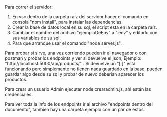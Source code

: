 Para correr el servidor:
1) En vsc dentro de la carpeta raíz del servidor hacer el comando en consola "npm install", para instalar las dependencias.
2) Crear la base de datos local en su sql, el script esta en la carpeta raíz.
3) Cambiar el nombre del archivo "ejemploDeEnv" a ".env" y editarlo con sus variables de su sql.
4) Para que arranque usar el comando "node server.js".

Para probar si sirve, una vez corriendo pueden ir al navegador o con postman y probar los endpoints y ver si devuelve el json, 
Ejemplo: "http://localhost:5000/api/products/" . Si devuelve un "[ ]" está funcionando pero simplemente no tienen nada guardado en la base,
pueden guardar algo desde su sql y probar de nuevo deberian aparecer los productos.

Para crear un usuario Admin ejecutar node crearadmin.js, ahi están las credenciales.

Para ver toda la info de los endpoints ir al archivo "endpoints dentro del documento", tambien hay una carpeta ejemplo con un par de estos.

